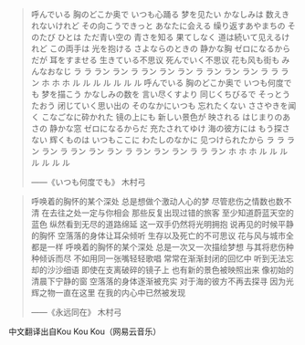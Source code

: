 > 呼んでいる 胸のどこか奥で
> いつも心踊る 梦を见たい
> かなしみは 数えきれないけれど
> その向こうできっと あなたに会える
> 缲り返すあやまちの そのたび ひとは
> ただ青い空の 青さを知る
> 果てしなく 道は続いて见えるけれど
> この両手は 光を抱ける
> さよならのときの 静かな胸
> ゼロになるからだが 耳をすませる
> 生きている不思议 死んでいく不思议
> 花も风も街も みんなおなじ
> ラ ラ ラン ラン ラ ラン
> ラン ラン ラ ラン
> ラン ラン ラ ラ ラン
> ホ ホ ホ
> ル ル ル
> ル ル ル ル
> 呼んでいる 胸のどこか奥で
> いつも何度でも 梦を描こう
> かなしみの数を 言い尽くすより
> 同じくちびるで そっとうたおう
> 闭じていく思い出の そのなかにいつも
> 忘れたくない ささやきを闻く
> こなごなに砕かれた 镜の上にも
> 新しい景色が 映される
> はじまりのあさの 静かな窓
> ゼロになるからだ 充たされてゆけ
> 海の彼方には もう探さない
> 辉くものは いつもここに
> わたしのなかに 见つけられたから
> ラ ラ ラン ラン ラ ラン
> ラン ラン ラ ラン
> ラン ラン ラ ラ ラン
> ホ ホ ホ
> ル ル ル
> ル ル ル ル
> 
> ——《いつも何度でも》  木村弓

> 呼唤着的胸怀的某个深处
> 总是想做个激动人心的梦
> 尽管悲伤之情数也数不清
> 在去往之处一定与你相会
> 那些反复出现过错的旅客
> 至少知道蔚蓝天空的蓝色
> 纵然看到无尽的道路绵延
> 这一双手仍然将光明拥抱
> 说再见的时候平静的胸怀
> 空落落的身体让耳朵倾听
> 生存以及死亡的不可思议
> 花与风与城市全都是一样
> 呼唤着的胸怀的某个深处
> 总是一次又一次描绘梦想
> 与其将悲伤种种倾诉而尽
> 不如用同一张嘴轻轻歌唱
> 常常在渐渐封闭的回忆中
> 听到无法忘却的沙沙细语
> 即使在支离破碎的镜子上
> 也有新的景色被映照出来
> 像初始的清晨下宁静的窗
> 空落落的身体逐渐被充实
> 对于海的彼方不再去探寻
> 因为光辉之物一直在这里
> 在我的内心中已然被发现
> 
> ——《永远同在》  木村弓

中文翻译出自Kou Kou Kou（网易云音乐）
